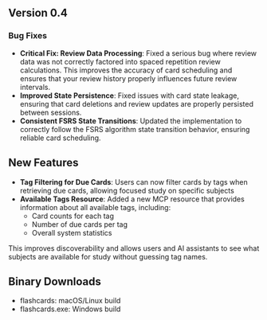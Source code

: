 ## Version 0.4

### Bug Fixes
- **Critical Fix: Review Data Processing**: Fixed a serious bug where review data was not correctly factored into spaced repetition review calculations. This improves the accuracy of card scheduling and ensures that your review history properly influences future review intervals.
- **Improved State Persistence**: Fixed issues with card state leakage, ensuring that card deletions and review updates are properly persisted between sessions.
- **Consistent FSRS State Transitions**: Updated the implementation to correctly follow the FSRS algorithm state transition behavior, ensuring reliable card scheduling.

## New Features

- **Tag Filtering for Due Cards**: Users can now filter cards by tags when retrieving due cards, allowing focused study on specific subjects
- **Available Tags Resource**: Added a new MCP resource that provides information about all available tags, including:
  - Card counts for each tag
  - Number of due cards per tag
  - Overall system statistics
  
This improves discoverability and allows users and AI assistants to see what subjects are available for study without guessing tag names.

## Binary Downloads
- flashcards: macOS/Linux build
- flashcards.exe: Windows build 